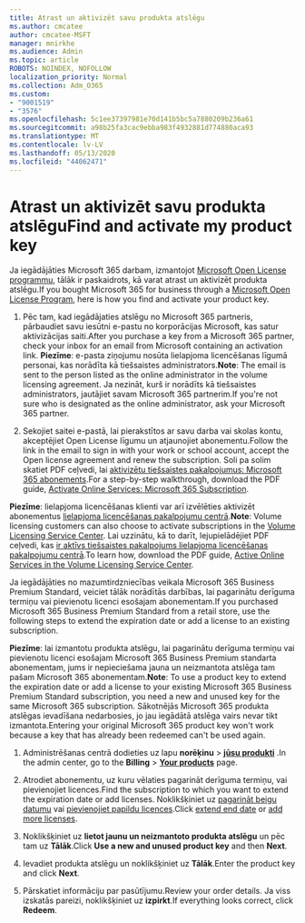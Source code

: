 ```yaml
---
title: Atrast un aktivizēt savu produkta atslēgu
ms.author: cmcatee
author: cmcatee-MSFT
manager: mnirkhe
ms.audience: Admin
ms.topic: article
ROBOTS: NOINDEX, NOFOLLOW
localization_priority: Normal
ms.collection: Adm_O365
ms.custom:
- "9001519"
- "3576"
ms.openlocfilehash: 5c1ee37397981e70d141b5bc5a7880209b236a61
ms.sourcegitcommit: a98b25fa3cac9ebba983f4932881d774880aca93
ms.translationtype: MT
ms.contentlocale: lv-LV
ms.lasthandoff: 05/13/2020
ms.locfileid: "44062471"
---
```

# <a name="find-and-activate-my-product-key"></a><span data-ttu-id="09b76-102">Atrast un aktivizēt savu produkta atslēgu</span><span class="sxs-lookup"><span data-stu-id="09b76-102">Find and activate my product key</span></span>

<span data-ttu-id="09b76-103">Ja iegādājāties Microsoft 365 darbam, izmantojot [Microsoft Open License programmu](https://go.microsoft.com/fwlink/p/?LinkID=613298), tālāk ir paskaidrots, kā varat atrast un aktivizēt produkta atslēgu.</span><span class="sxs-lookup"><span data-stu-id="09b76-103">If you bought Microsoft 365 for business through a [Microsoft Open License Program](https://go.microsoft.com/fwlink/p/?LinkID=613298), here is how you find and activate your product key.</span></span>

1. <span data-ttu-id="09b76-104">Pēc tam, kad iegādājaties atslēgu no Microsoft 365 partneris, pārbaudiet savu iesūtni e-pastu no korporācijas Microsoft, kas satur aktivizācijas saiti.</span><span class="sxs-lookup"><span data-stu-id="09b76-104">After you purchase a key from a Microsoft 365 partner, check your inbox for an email from Microsoft containing an activation link.</span></span>  <span data-ttu-id="09b76-105">**Piezīme**: e-pasta ziņojumu nosūta lielapjoma licencēšanas līgumā personai, kas norādīta kā tiešsaistes administrators.</span><span class="sxs-lookup"><span data-stu-id="09b76-105">**Note**: The email is sent to the person listed as the online administrator in the volume licensing agreement.</span></span>  <span data-ttu-id="09b76-106">Ja nezināt, kurš ir norādīts kā tiešsaistes administrators, jautājiet savam Microsoft 365 partnerim.</span><span class="sxs-lookup"><span data-stu-id="09b76-106">If you're not sure who is designated as the online administrator, ask your Microsoft 365 partner.</span></span>

2. <span data-ttu-id="09b76-107">Sekojiet saitei e-pastā, lai pierakstītos ar savu darba vai skolas kontu, akceptējiet Open License līgumu un atjaunojiet abonementu.</span><span class="sxs-lookup"><span data-stu-id="09b76-107">Follow the link in the email to sign in with your work or school account, accept the Open license agreement and renew the subscription.</span></span>  <span data-ttu-id="09b76-108">Soli pa solim skatiet PDF ceļvedi, lai [aktivizētu tiešsaistes pakalpojumus: Microsoft 365 abonements](https://go.microsoft.com/fwlink/p/?LinkId=618100).</span><span class="sxs-lookup"><span data-stu-id="09b76-108">For a step-by-step walkthrough, download the PDF guide, [Activate Online Services: Microsoft 365 Subscription](https://go.microsoft.com/fwlink/p/?LinkId=618100).</span></span> 

<span data-ttu-id="09b76-109">**Piezīme**: lielapjoma licencēšanas klienti var arī izvēlēties aktivizēt abonementus [lielapjoma licencēšanas pakalpojumu centrā](https://go.microsoft.com/fwlink/p/?LinkID=282016).</span><span class="sxs-lookup"><span data-stu-id="09b76-109">**Note**: Volume licensing customers can also choose to activate subscriptions in the [Volume Licensing Service Center](https://go.microsoft.com/fwlink/p/?LinkID=282016).</span></span>  <span data-ttu-id="09b76-110">Lai uzzinātu, kā to darīt, lejupielādējiet PDF ceļvedi, kas [ir aktīvs tiešsaistes pakalpojums lielapjoma licencēšanas pakalpojumu centrā](https://go.microsoft.com/fwlink/p/?LinkId=618096).</span><span class="sxs-lookup"><span data-stu-id="09b76-110">To learn how, download the PDF guide, [Active Online Services in the Volume Licensing Service Center](https://go.microsoft.com/fwlink/p/?LinkId=618096).</span></span>

<span data-ttu-id="09b76-111">Ja iegādājāties no mazumtirdzniecības veikala Microsoft 365 Business Premium Standard, veiciet tālāk norādītās darbības, lai pagarinātu derīguma termiņu vai pievienotu licenci esošajam abonementam.</span><span class="sxs-lookup"><span data-stu-id="09b76-111">If you purchased Microsoft 365 Business Premium Standard from a retail store, use the following steps to extend the expiration date or add a license to an existing subscription.</span></span>

<span data-ttu-id="09b76-112">**Piezīme**: lai izmantotu produkta atslēgu, lai pagarinātu derīguma termiņu vai pievienotu licenci esošajam Microsoft 365 Business Premium standarta abonementam, jums ir nepieciešama jauna un neizmantota atslēga tam pašam Microsoft 365 abonementam.</span><span class="sxs-lookup"><span data-stu-id="09b76-112">**Note**: To use a product key to extend the expiration date or add a license to your existing Microsoft 365 Business Premium Standard subscription, you need a new and unused key for the same Microsoft  365 subscription.</span></span>  <span data-ttu-id="09b76-113">Sākotnējās Microsoft 365 produkta atslēgas ievadīšana nedarbosies, jo jau iegādātā atslēga vairs nevar tikt izmantota.</span><span class="sxs-lookup"><span data-stu-id="09b76-113">Entering your original Microsoft  365 product key won't work because a key that has already been redeemed can't be used again.</span></span>

1. <span data-ttu-id="09b76-114">Administrēšanas centrā dodieties uz lapu **norēķinu**  >  **[jūsu produkti](https://go.microsoft.com/fwlink/p/?linkid=842054)** .</span><span class="sxs-lookup"><span data-stu-id="09b76-114">In the admin center, go to the **Billing** > **[Your products](https://go.microsoft.com/fwlink/p/?linkid=842054)** page.</span></span>

2. <span data-ttu-id="09b76-115">Atrodiet abonementu, uz kuru vēlaties pagarināt derīguma termiņu, vai pievienojiet licences.</span><span class="sxs-lookup"><span data-stu-id="09b76-115">Find the subscription to which you want to extend the expiration date or add licenses.</span></span>  <span data-ttu-id="09b76-116">Noklikšķiniet uz [pagarināt beigu datumu](https://go.microsoft.com/fwlink/p/?linkid=842054) vai [pievienojiet papildu licences](https://go.microsoft.com/fwlink/p/?linkid=842054).</span><span class="sxs-lookup"><span data-stu-id="09b76-116">Click [extend end date](https://go.microsoft.com/fwlink/p/?linkid=842054) or [add more licenses](https://go.microsoft.com/fwlink/p/?linkid=842054).</span></span>

3. <span data-ttu-id="09b76-117">Noklikšķiniet uz **lietot jaunu un neizmantoto produkta atslēgu** un pēc tam uz **Tālāk**.</span><span class="sxs-lookup"><span data-stu-id="09b76-117">Click **Use a new and unused product key** and then **Next**.</span></span>

4. <span data-ttu-id="09b76-118">Ievadiet produkta atslēgu un noklikšķiniet uz **Tālāk**.</span><span class="sxs-lookup"><span data-stu-id="09b76-118">Enter the product key and click **Next**.</span></span>

5. <span data-ttu-id="09b76-119">Pārskatiet informāciju par pasūtījumu.</span><span class="sxs-lookup"><span data-stu-id="09b76-119">Review your order details.</span></span>  <span data-ttu-id="09b76-120">Ja viss izskatās pareizi, noklikšķiniet uz **izpirkt**.</span><span class="sxs-lookup"><span data-stu-id="09b76-120">If everything looks correct, click **Redeem**.</span></span>